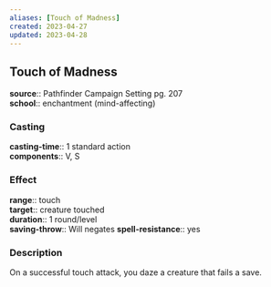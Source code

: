```yaml
---
aliases: [Touch of Madness]
created: 2023-04-27
updated: 2023-04-28
---
```


## Touch of Madness

**source**:: Pathfinder Campaign Setting pg. 207  
**school**:: enchantment (mind-affecting)

### Casting

**casting-time**:: 1 standard action  
**components**:: V, S

### Effect

**range**:: touch  
**target**:: creature touched  
**duration**:: 1 round/level  
**saving-throw**:: Will negates
**spell-resistance**:: yes

### Description

On a successful touch attack, you daze a creature that fails a save.
